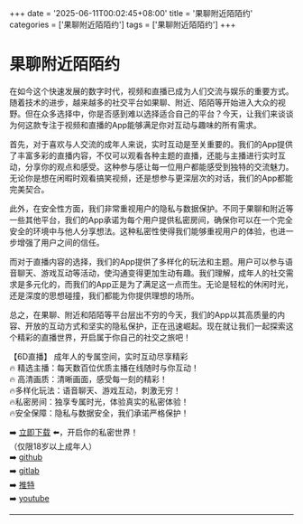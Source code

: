 +++
date = '2025-06-11T00:02:45+08:00'
title = '果聊附近陌陌约'
categories = ['果聊附近陌陌约']
tags = ['果聊附近陌陌约']
+++

# 果聊附近陌陌约

在如今这个快速发展的数字时代，视频和直播已成为人们交流与娱乐的重要方式。随着技术的进步，越来越多的社交平台如果聊、附近、陌陌等开始进入大众的视野。但在众多选择中，你是否感到难以选择适合自己的平台？今天，让我们来谈谈为何这款专注于视频和直播的App能够满足你对互动与趣味的所有需求。

首先，对于喜欢与人交流的成年人来说，实时互动是至关重要的。我们的App提供了丰富多彩的直播内容，不仅可以观看各种主题的直播，还能与主播进行实时互动，分享你的观点和感受。这种参与感让每一位用户都能感受到独特的交流魅力。无论你是想在闲暇时观看搞笑视频，还是想参与更深层次的对话，我们的App都能完美契合。

此外，在安全性方面，我们非常重视用户的隐私与数据保护。不同于果聊和附近等一些其他平台，我们的App承诺为每个用户提供私密房间，确保你可以在一个完全安全的环境中与他人分享想法。这种私密性使得我们能够重视用户的体验，也进一步增强了用户之间的信任。

而对于直播内容的选择，我们的App提供了多样化的玩法和主题。用户可以参与语音聊天、游戏互动等活动，使沟通变得更加生动有趣。我们理解，成年人的社交需求是多元化的，而我们的App正是为了满足这一点而生。无论是轻松的休闲时光，还是深度的思想碰撞，我们都能为你提供理想的场所。

总之，在果聊、附近和陌陌等平台层出不穷的今天，我们的App以其高质量的内容、开放的互动方式和坚实的隐私保护，正在迅速崛起。现在就让我们一起探索这个精彩的直播世界，开启属于你自己的社交之旅吧！

【6D直播】
成年人的专属空间，实时互动尽享精彩  
🔥 精选主播：每天数百位优质主播在线随时与你互动！  
🔥 高清画质：清晰画面，感受每一刻的精彩！  
🔥多样化玩法：语音聊天、游戏互动，刺激无穷！  
🔥私密房间：独享专属时光，体验真实的私密体验！  
🔥安全保障：隐私与数据安全，我们承诺严格保护！  

➡️ [立即下载](https://down123.s3.ap-east-1.amazonaws.com/down/down.html?channelCode=blog) ⬅️，开启你的私密世界！  
（仅限18岁以上成年人）  
➡️ [github](https://aldult-live.github.io/)  
➡️ [gitlab](https://seo-09598d.gitlab.io/)  
➡️ [推特](https://x.com/wegame33)  
➡️ [youtube](https://www.youtube.com/@6Dlive)  

---
